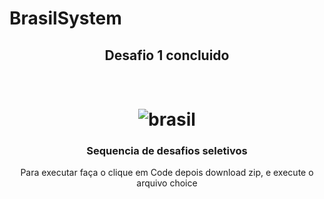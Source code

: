 # BrasilSystem

<h2 align ="center">Desafio 1 concluido<h2>

 <h1 align ="center">
 <Br>
    <img src="https://i.ibb.co/232BJ8p/brasil.png" alt="brasil" border="0">
</h1>


<h3 align ="center">Sequencia de desafios  seletivos </h3>

<p align ="center">Para executar  faça o clique em Code depois download zip, e execute  o arquivo choice<p>


